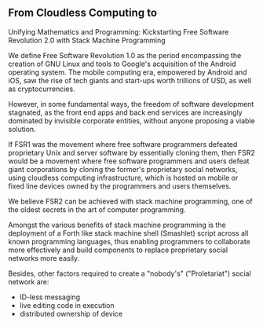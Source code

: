 ## From Cloudless Computing to 
Unifying Mathematics and Programming: Kickstarting Free Software Revolution 2.0 with Stack Machine Programming

We define Free Software Revolution 1.0 as the period encompassing the creation of GNU Linux and tools to Google's acquisition of the Android operating system. The mobile computing era, empowered by Android and iOS, saw the rise of tech giants and start-ups worth trillions of USD, as well as cryptocurrencies.

However, in some fundamental ways, the freedom of software development stagnated, as the front end apps and back end services are increasingly dominated by invisible corporate entities, without anyone proposing a viable solution.

If FSR1 was the movement where free software programmers defeated proprietary Unix and server software by essentially cloning them, then FSR2 would be a movement where free software programmers and users defeat giant corporations by cloning the former's proprietary social networks, using cloudless computing infrastructure, which is hosted on mobile or fixed line devices owned by the programmers and users themselves. 

We believe FSR2 can be achieved with stack machine programming, one of the oldest secrets in the art of computer programming.

Amongst the various benefits of stack machine programming is the deployment of a Forth like stack machine shell (Smashlet) script across all known programming languages, thus enabling programmers to collaborate more effectively and build components to replace proprietary social networks more easily.

Besides, other factors required to create a "nobody's" ("Proletariat") social network are:

- ID-less messaging
- live editing code in execution
- distributed ownership of device

